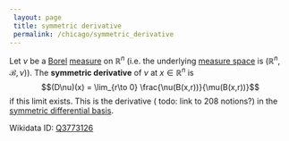 ```yaml
---
 layout: page
 title: symmetric derivative
 permalink: /chicago/symmetric_derivative
---
```

Let $\nu$ be a [Borel](https://defsmath.github.io/DefsMath/Borel_σ-algebra) [measure](https://defsmath.github.io/DefsMath/measure_space) on $\mathbb R^n$ (i.e. the underlying [measure space](https://defsmath.github.io/DefsMath/measure_space) is $(\mathbb R^n, \mathcal B, \nu)$). The **symmetric derivative** of $\nu$ at $x \in \mathbb R^n$ is $$(D\nu)(x) = \lim_{r\to 0} \frac{\nu(B(x,r))}{\mu(B(x,r))}$$ if this limit exists. This is the derivative ( todo: link to 208 notions?) in the [symmetric differential basis](https://defsmath.github.io/DefsMath/symmetric_differential_basis).

Wikidata ID: [Q3773126](https://www.wikidata.org/wiki/Q3773126)